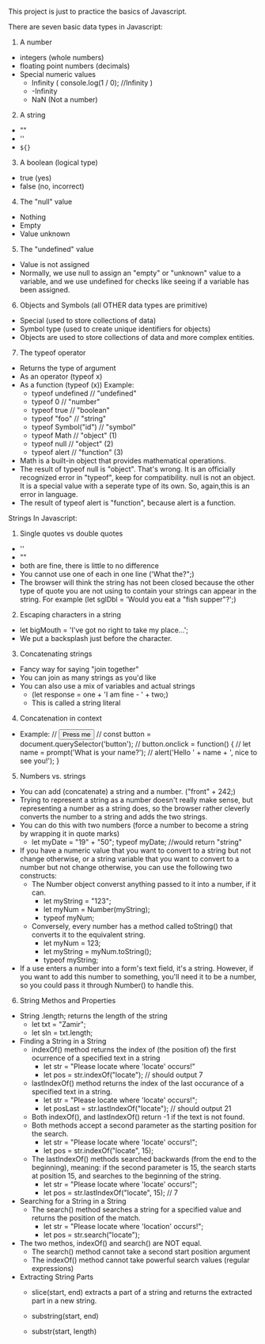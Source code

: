 This project is just to practice the basics of Javascript. 




There are seven basic data types in Javascript:
1. A number 
  - integers (whole numbers)
  - floating point numbers (decimals)
  - Special numeric values 
    - Infinity ( console.log(1 / 0); //Infinity )
    - -Infinity 
    - NaN (Not a number)
2. A string 
  - ""
  - ''
  - ` ${} `
3. A boolean (logical type)
  - true (yes)
  - false (no, incorrect)
4. The "null" value
  - Nothing 
  - Empty 
  - Value unknown 
5. The "undefined" value 
  - Value is not assigned 
  - Normally, we use null to assign an "empty" or "unknown" value to a variable, and we use undefined for checks like seeing if a variable has been assigned. 
6. Objects and Symbols (all OTHER data types are primitive)
  - Special (used to store collections of data)
  - Symbol type (used to create unique identifiers for objects)
  - Objects are used to store collections of data and more complex entities.
7. The typeof operator 
  - Returns the type of argument 
  - As an operator (typeof x)
  - As a function (typeof (x))
  Example:
    - typeof undefined // "undefined"
    - typeof 0 // "number"
    - typeof true // "boolean"
    - typeof "foo" // "string"
    - typeof Symbol("id") // "symbol"
    - typeof Math // "object" (1)
    - typeof null // "object" (2)
    - typeof alert // "function" (3)
  - Math is a built-in object that provides mathematical operations. 
  - The result of typeof null is "object". That's wrong. It is an officially recognized error in "typeof", keep for compatibility. null is not an object. It is a special value with a seperate type of its own. So, again,this is an error in language. 
  - The result of typeof alert is "function", because alert is a function. 


Strings In Javascript:

1. Single quotes vs double quotes
  - ''
  - "" 
  - both are fine, there is little to no difference
  - You cannot use one of each in one line ('What the?";)
  - The browser will think the string has not been closed because the other type of quote you are not using to contain your strings can appear in the string. For example (let sglDbl = 'Would you eat a "fish supper"?';)
2. Escaping characters in a string
  - let bigMouth = 'I\'ve got no right to take my place...';
  - We put a backsplash just before the character.
3. Concatenating strings
  - Fancy way for saying "join together"
  - You can join as many strings as you'd like 
  - You can also use a mix of variables and actual strings 
    - (let response = one + 'I am fine - ' + two;)
    - This is called a string literal
4. Concatenation in context 
  - Example:
    // <button>Press me</button>
    // const button = document.querySelector('button');
    // button.onclick = function() {
    //   let name = prompt('What is your name?');
    //   alert('Hello ' + name + ', nice to see you!');
       }
5. Numbers vs. strings 
  - You can add (concatenate) a string and a number. ("front" + 242;)
  - Trying to represent a string as a number doesn't really make sense, but representing a number as a string does, so the browser rather cleverly converts the number to a string and adds the two strings. 
  - You can do this with two numbers (force a number to become a string by wrapping it in quote marks)
    - let myDate = "19" + "50";
      typeof myDate; //would return "string"
  - If you have a numeric value that you want to convert to a string but not change otherwise, or a string variable that you want to convert to a number but not change otherwise, you can use the following two constructs: 
    - The Number object converst anything passed to it into a number, if it can. 
      - let myString = "123";
      - let myNum = Number(myString);
      - typeof myNum;
    - Conversely, every number has a method called toString() that converts it to the equivalent string. 
      - let myNum = 123;
      - let myString = myNum.toString();
      - typeof myString; 
  - If a use enters a number into a form's text field, it's a string. However, if you want to add this number to something, you'll need it to be a number, so you could pass it through Number() to handle this. 
6. String Methos and Properties 
  - String .length; returns the length of the string
    - let txt = "Zamir";
    - let sln = txt.length;
  - Finding a String in a String 
    - indexOf() method returns the index of (the position of) the first ocurrence of a specified text in a string
      - let str = "Please locate where 'locate' occurs!"
      - let pos = str.indexOf("locate"); // should output 7
    - lastIndexOf() method returns the index of the last occurance of a specified text in a string. 
      - let str = "Please locate where 'locate' occurs!";
      - let posLast = str.lastIndexOf("locate"); // should output 21 
    - Both indexOf(), and lastIndexOf() return -1 if the text is not found. 
    - Both methods accept a second parameter as the starting position for the search. 
      - let str = "Please locate where 'locate' occurs!";
      - let pos = str.indexOf("locate", 15);
    - The lastIndexOf() methods searched backwards (from the end to the beginning), meaning: if the second parameter is 15, the search starts at position 15, and searches to the beginning of the string. 
      - let str = "Please locate where 'locate' occurs!";
      - let pos = str.lastIndexOf("locate", 15); // 7 
  - Searching for a String in a String 
    - The search() method searches a string for a specified value and returns the position of the match. 
      - let str = "Please locate where 'location' occurs!";
      - let pos = str.search("locate");
  - The two methos, indexOf() and search() are NOT equal. 
    - The search() method cannot take a second start position argument 
    - The indexOf() method cannot take powerful search values (regular expressions)
  - Extracting String Parts 
    - slice(start, end) extracts a part of a string and returns the extracted part in a new string. 

    - substring(start, end)
    - substr(start, length)

